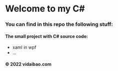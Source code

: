 # Welcome to my C#
### You can find in this repo the following stuff:
#### The small project with C# source code:
* xaml in wpf
* ...



#### © 2022 vidaibao.com